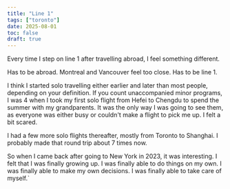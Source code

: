```yaml
---
title: "Line 1"
tags: ["toronto"]
date: 2025-08-01
toc: false
draft: true
---
```


Every time I step on line 1 after travelling abroad, I feel something different.

Has to be abroad. Montreal and Vancouver feel too close. Has to be line 1. 

I think I started solo travelling either earlier and later than most people, depending on your definition. If you count unaccompanied minor programs, I was 4 when I took my first solo flight from Hefei to Chengdu to spend the summer with my grandparents. It was the only way I was going to see them, as everyone was either busy or couldn't make a flight to pick me up. I felt a bit scared.

I had a few more solo flights thereafter, mostly from Toronto to Shanghai. I probably made that round trip about 7 times now.

So when I came back after going to New York in 2023, it was interesting. I felt that I was finally growing up. I was finally able to do things on my own. I was finally able to make my own decisions. I was finally able to take care of myself.`